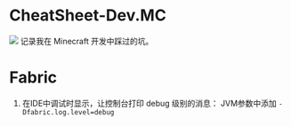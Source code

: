 # CheatSheet-Dev.MC
![](https://img.shields.io/badge/license-CC--BY--SA--4.0-green)
记录我在 Minecraft 开发中踩过的坑。

# Fabric
1. 在IDE中调试时显示，让控制台打印 debug 级别的消息：
JVM参数中添加 `-Dfabric.log.level=debug`
